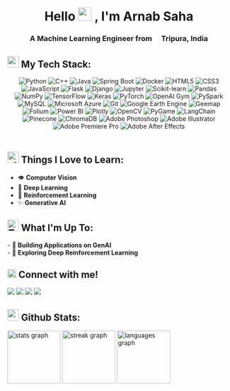 <h1 align="center">Hello <img src="https://emojis.slackmojis.com/emojis/images/1531849430/4246/blob-sunglasses.gif?1531849430" width="30"/> , I'm Arnab Saha</h1>
<h3 align="center">A Machine Learning Engineer from <img src="https://cdn-icons-png.flaticon.com/512/3909/3909444.png" width="13"/> Tripura, India</h3>
<h2><img src="https://emojis.slackmojis.com/emojis/images/1643514067/233/snorlax.png?1643514067" height="26"> My Tech Stack: </h2>
<div align="center" style="padding-bottom: 20px">
  <img src="https://img.shields.io/badge/Python-1565c0?style=for-the-badge&logo=python&logoColor=ffe97f" alt="Python"/>
  <img src="https://img.shields.io/badge/C++-d6e2e9?style=for-the-badge&logo=c%2B%2B&logoColor=black" alt="C++"/>
  <img src="https://img.shields.io/badge/Java-F77F00?style=for-the-badge&logo=openjdk&logoColor=660708" alt="Java"/>
  <img src="https://img.shields.io/badge/Spring_Boot-6DB33F?style=for-the-badge&logo=spring-boot&logoColor=FFFFFF" alt="Spring Boot"/>
  <img src="https://img.shields.io/badge/Docker-2496ED?style=for-the-badge&logo=docker&logoColor=FFFFFF" alt="Docker"/>
  <img src="https://img.shields.io/badge/HTML5-E34F26?style=for-the-badge&logo=html5&logoColor=FFFFFF" alt="HTML5"/>
  <img src="https://img.shields.io/badge/CSS3-1572B6?style=for-the-badge&logo=css3&logoColor=FFFFFF" alt="CSS3"/>
  <img src="https://img.shields.io/badge/JavaScript-323330?style=for-the-badge&logo=javascript&logoColor=F7DF1E" alt="JavaScript"/>
  <img src="https://img.shields.io/badge/Flask-000000?style=for-the-badge&logo=flask&logoColor=FFFFFF" alt="Flask"/>
  <img src="https://img.shields.io/badge/Django-092E20?style=for-the-badge&logo=django&logoColor=FFFFFF" alt="Django"/>
  <img src="https://img.shields.io/badge/Jupyter-F37626?style=for-the-badge&logo=jupyter&logoColor=FFFFFF" alt="Jupyter"/>
  <img src="https://img.shields.io/badge/scikit--learn-0C0D0D?style=for-the-badge&logo=scikit-learn&logoColor=F7931E" alt="Scikit-learn"/>
  <img src="https://img.shields.io/badge/Pandas-150458?style=for-the-badge&logo=pandas&logoColor=FFFFFF" alt="Pandas"/>
  <img src="https://img.shields.io/badge/NumPy-013243?style=for-the-badge&logo=numpy&logoColor=FFFFFF" alt="NumPy"/>
  <img src="https://img.shields.io/badge/TensorFlow-FF6F00?style=for-the-badge&logo=tensorflow&logoColor=FFFFFF" alt="TensorFlow"/>
  <img src="https://img.shields.io/badge/Keras-A9392C?style=for-the-badge&logo=keras&logoColor=FFFFFF" alt="Keras"/>
  <img src="https://img.shields.io/badge/PyTorch-EE4C2C?style=for-the-badge&logo=pytorch&logoColor=FFFFFF" alt="PyTorch"/>
  <img src="https://img.shields.io/badge/GYMNASIUM-000000?style=for-the-badge&logo=openai-gym&logoColor=FFFFFF" alt="OpenAI Gym"/>
  <img src="https://img.shields.io/badge/PySpark-BF360C?style=for-the-badge&logo=apache-spark&logoColor=FFFFFF" alt="PySpark"/>
  <img src="https://img.shields.io/badge/MySQL-00758F?style=for-the-badge&logo=mysql&logoColor=FFFFFF" alt="MySQL"/>
  <img src="https://img.shields.io/badge/Azure-0089D6?style=for-the-badge&logo=Azure&logoColor=FFFFFF" alt="Microsoft Azure"/>
  <img src="https://img.shields.io/badge/git-F05032?style=for-the-badge&logo=git&logoColor=FFFFFF" alt="Git"/>
  <img src="https://img.shields.io/badge/GEE-D6E2E9?style=for-the-badge&logo=google-earth-engine&logoColor=003A70" alt="Google Earth Engine"/>
  <img src="https://img.shields.io/badge/Geemap-D2B48C?style=for-the-badge&logo=google-earth&logoColor=3C2F24" alt="Geemap"/>
  <img src="https://img.shields.io/badge/Folium-008C7A?style=for-the-badge&logo=folium&logoColor=FFFFFF" alt="Folium"/>
  <img src="https://img.shields.io/badge/PowerBI-ffc300?style=for-the-badge&logo=google-analytics&logoColor=black" alt="Power BI"/>
  <img src="https://img.shields.io/badge/Plotly-3F4F75?style=for-the-badge&logo=plotly&logoColor=black" alt="Plotly"/>
  <img src="https://img.shields.io/badge/OpenCV-5C3EE8?style=for-the-badge&logo=opencv&logoColor=FFFFFF" alt="OpenCV"/>
  <img src="https://img.shields.io/badge/PyGame-223372?style=for-the-badge&logo=pygame&logoColor=FFFFFF" alt="PyGame"/>
  <img src="https://img.shields.io/badge/LangChain-2D3748?style=for-the-badge&logo=langchain&logoColor=4CAF50" alt="LangChain"/>
  <img src="https://img.shields.io/badge/Pinecone-333399?style=for-the-badge&logo=PyG&logoColor=FFFFFF" alt="Pinecone"/>
  <img src="https://img.shields.io/badge/Chromadb-3C4F69?style=for-the-badge&logo=Chroma&logoColor=FFFFFF" alt="ChromaDB"/>
  <img src="https://img.shields.io/badge/Adobe_Photoshop-31A8FF?style=for-the-badge&logo=Adobe-Photoshop&logoColor=001E36" alt="Adobe Photoshop"/>
  <img src="https://img.shields.io/badge/Adobe_Illustrator-f2f2f2?style=for-the-badge&logo=Adobe-Illustrator&logoColor=330000" alt="Adobe Illustrator"/>
  <img src="https://img.shields.io/badge/Adobe_Premiere_Pro-9999FF?style=for-the-badge&logo=Adobe-Premiere-Pro&logoColor=330D3E" alt="Adobe Premiere Pro"/>
  <img src="https://img.shields.io/badge/Adobe_After_Effects-1e152a?style=for-the-badge&logo=Adobe-After-Effects&logoColor=white" alt="Adobe After Effects"/>
</div>

<h2><img src="https://emojis.slackmojis.com/emojis/images/1703739561/84551/starsq.gif?1703739561" width="26" alt="starsq"/> Things I Love to Learn: </h2>
<ul>
  <li>  👁️ <strong>Computer Vision</strong></li>
  <li>  🧠 <strong>Deep Learning</strong></li>
  <li> 🤖 <strong>Reinforcement Learning</strong></li>
  <li> ✨ <strong>Generative AI</strong> </li> 
</ul>

<h2><img src="https://emojis.slackmojis.com/emojis/images/1643514738/7421/typingcat.gif?1643514738" height="26" alt="Typing Cat"/> What I'm Up To: </h2>
<p>
  - 🧩 <strong>Building Applications on GenAI</strong><br>
  - 🔮 <strong>Exploring Deep Reinforcement Learning</strong><br>
</p>


<h2><img src="https://emojis.slackmojis.com/emojis/images/1666129364/61762/blob-heart.png?1666129364" width="20"/> Connect with me!</h2>
<p>
  <a href="https://mail.google.com/mail/arnabsaha9786@gmail.com"><img src="https://img.shields.io/badge/Gmail-red.svg?&style=for-the-badge&logo=Gmail&logoColor=white"></a> 
  <a href="https://www.linkedin.com/in/arnab-saha-7o7"><img src="https://img.shields.io/badge/Linkedin-%230077B5.svg?&style=for-the-badge&logo=linkedin&logoColor=white"></a> 
  <a href="https://www.instagram.com/arnab_saha_7/"><img src="https://img.shields.io/badge/Instagram-%23E4405F.svg?&style=for-the-badge&logo=instagram&logoColor=white"></a> 
  <a href="https://www.youtube.com/@captainsonline"><img src="https://img.shields.io/badge/YouTube-DE2925.svg?&style=for-the-badge&logo=youtube&logoColor=white"></a> 
</p>


<h2><img src="https://emojis.slackmojis.com/emojis/images/1643514058/149/sonic.gif?1643514058" height="26" alt="sonic"/> Github Stats: </h2>
<div align="left">
  <img src="https://github-readme-stats.vercel.app/api?username=arnabsaha7&show_icons=true&theme=codeSTACKr&hide_border=true&count_private=true&include_all_commits=true" height="120" alt="stats graph" />
  <img src="https://streak-stats.demolab.com?user=arnabsaha7&locale=en&mode=daily&theme=codeSTACKr&hide_border=true&border_radius=2" height="120" alt="streak graph" />
  <img src="https://github-readme-stats.vercel.app/api/top-langs?username=arnabsaha7&locale=en&hide_title=false&layout=compact&card_width=320&langs_count=8&theme=codeSTACKr&hide_border=true" height="120" alt="languages graph" />
</div>

###
